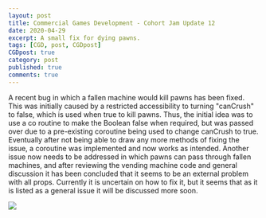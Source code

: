 ```yaml
---
layout: post
title: Commercial Games Development - Cohort Jam Update 12
date: 2020-04-29
excerpt: A small fix for dying pawns.
tags: [CGD, post, CGDpost]
CGDpost: true
category: post
published: true
comments: true
--- 
```

A recent bug in which a fallen machine would kill pawns has been fixed. This was initially caused by a restricted accessibility to turning "canCrush" to false, which is used when true to kill pawns. Thus, the initial idea was to use a co routine to make the Boolean false when required, but was passed over due to a pre-existing coroutine being used to change canCrush to true. Eventually after not being able to draw any more methods of fixing the issue, a coroutine was implemented and now works as intended. Another issue now needs to be addressed in which pawns can pass through fallen machines, and after reviewing the vending machine code and general discussion it has been concluded that it seems to be an external problem with all props. Currently it is uncertain on how to fix it, but it seems that as it is listed as a general issue it will be discussed more soon.


<a href="https://i.imgur.com/PAqQOc3.png"><img src="https://i.imgur.com/PAqQOc3.png"></a>